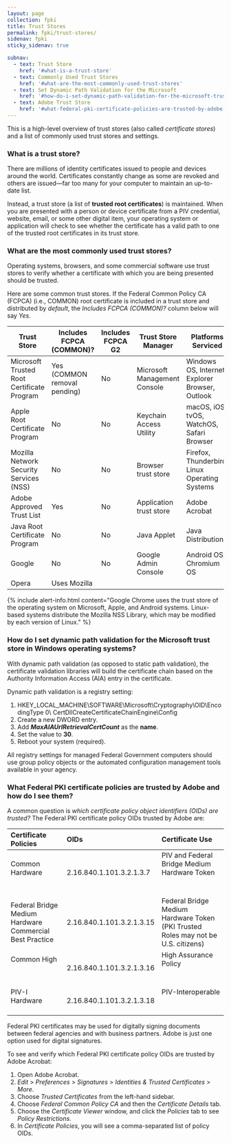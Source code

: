 ```yaml
---
layout: page
collection: fpki
title: Trust Stores
permalink: fpki/trust-stores/
sidenav: fpki
sticky_sidenav: true

subnav:
  - text: Trust Store
    href: '#what-is-a-trust-store'
  - text: Commonly Used Trust Stores
    href: '#what-are-the-most-commonly-used-trust-stores'
  - text: Set Dynamic Path Validation for the Microsoft
    href: '#how-do-i-set-dynamic-path-validation-for-the-microsoft-trust-store-in-windows-operating-systems'
  - text: Adobe Trust Store
    href: '#what-federal-pki-certificate-policies-are-trusted-by-adobe-and-how-do-i-see-them'
---
```


This is a high-level overview of trust stores (also called *certificate stores*) and a list of commonly used trust stores and settings. 

### What is a trust store?
There are millions of identity certificates issued to people and devices around the world.  Certificates constantly change as some are revoked and others are issued&mdash;far too many for your computer to maintain an up-to-date list.  

Instead, a trust store (a list of **trusted root certificates**) is maintained.  When you are presented with a person or device certificate from a PIV credential, website, email, or some other digital item, your operating system or application will check to see whether the certificate has a valid path to one of the trusted root certificates in its trust store.

### What are the most commonly used trust stores?
Operating systems, browsers, and some commercial software use trust stores to verify whether a certificate with which you are being presented should be trusted.  

Here are some common trust stores. If the Federal Common Policy CA (FCPCA) (i.e., COMMON) root certificate is included in a trust store and distributed by _default_, the _Includes FCPCA (COMMON)?_ column below will say _Yes_.  

Trust Store|Includes FCPCA<br>(COMMON)?|Includes FCPCA G2|Trust Store Manager|Platforms Serviced|Program Information Location
---|---|---|---|---|---
Microsoft Trusted Root Certificate Program|Yes (COMMON removal pending)| No |Microsoft Management Console|Windows OS, Internet Explorer Browser, Outlook|http://aka.ms/RootCert
Apple Root Certificate Program|No|No|Keychain Access Utility|macOS, iOS, tvOS, WatchOS, Safari Browser|https://www.apple.com/certificateauthority/ca_program.html
Mozilla Network Security Services (NSS)|No |No|Browser trust store|Firefox, Thunderbird, Linux Operating Systems|https://www.mozilla.org/en-US/about/governance/policies/security-group/certs/policy/
Adobe Approved Trust List|Yes|No|Application trust store|Adobe Acrobat|https://helpx.adobe.com/acrobat/kb/approved-trust-list2.html
Java Root Certificate Program|No|No|Java Applet|Java Distributions|http://www.oracle.com/technetwork/java/javase/javasecarootcertsprogram-1876540.html
Google|No|No|Google Admin Console|Android OS, Chromium OS|https://www.chromium.org/Home/chromium-security/root-ca-policy
Opera|Uses Mozilla

{% include alert-info.html content="Google Chrome uses the trust store of the operating system on Microsoft, Apple, and Android systems. Linux-based systems distribute the Mozilla NSS Library, which may be modified by each version of Linux." %}

### How do I set dynamic path validation for the Microsoft trust store in Windows operating systems?

With dynamic path validation (as opposed to static path validation), the certificate validation libraries will build the certificate chain based on the Authority Information Access (AIA) entry in the certificate.  

Dynamic path validation is a registry setting:

  1. HKEY_LOCAL_MACHINE\SOFTWARE\Microsoft\Cryptography\OID\EncodingType 0\ CertDllCreateCertificateChainEngine\Config
  1. Create a new DWORD entry.
  2. Add **_MaxAIAUrlRetrievalCertCount_** as the **name**.
  3. Set the value to **30**.
  4. Reboot your system (required). 

All registry settings for managed Federal Government computers should use group policy objects or the automated configuration management tools available in your agency. 

### What Federal PKI certificate policies are trusted by Adobe and how do I see them?

A common question is *which certificate policy object identifiers (OIDs) are trusted?* The Federal PKI certificate policy OIDs trusted by Adobe are:

| Certificate Policies | OIDs | Certificate Use |
|:---------------------|:-----|:----------------|
| Common Hardware                               | 2.16.840.1.101.3.2.1.3.7  | PIV and Federal Bridge Medium Hardware Token                                      |
| Federal Bridge Medium Hardware Commercial Best Practice | 2.16.840.1.101.3.2.1.3.15 | Federal Bridge Medium Hardware Token (PKI Trusted Roles may not be U.S. citizens) |
| Common High                                   | 2.16.840.1.101.3.2.1.3.16 | High Assurance Policy                                                             |
| PIV-I Hardware                                | 2.16.840.1.101.3.2.1.3.18 | PIV-Interoperable                                                                 |

Federal PKI certificates may be used for digitally signing documents between federal agencies and with business partners.  Adobe is just one option used for digital signatures.

To see and verify which Federal PKI certificate policy OIDs are trusted by Adobe Acrobat:

  1. Open Adobe Acrobat.  
  1. _Edit_ > _Preferences_ > _Signatures_ > _Identities & Trusted Certificates_ > _More_.
  2. Choose _Trusted Certificates_ from the left-hand sidebar.  
  3. Choose _Federal Common Policy CA_ and then the _Certificate Details_ tab.
  3. Choose the _Certificate Viewer_ window, and click the _Policies_ tab to see _Policy Restrictions_. 
  4. In _Certificate Policies_, you will see a comma-separated list of policy OIDs.
